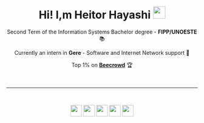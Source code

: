 <h1 align="center">Hi! I,m Heitor Hayashi <img src="https://media.tenor.com/images/30169e4a670daf12443df7d2dd140176/tenor.gif" height="32" /></h1>

<p align="center">Second Term of the Information Systems Bachelor degree - <b>FIPP/UNOESTE</b> 📚</p>
<p align="center">Currently an intern in <b>Gere</b> - Software and Internet Network support 💼</p>
<p align="center">Top 1% on <a href="https://judge.beecrowd.com/pt/profile/969858" target="_blank"><b>Beecrowd</b></a> 🏆</p>
<br><hr><br>
<p align="center">
            <img width="30px" src="https://cdn.jsdelivr.net/gh/devicons/devicon@latest/icons/c/c-plain.svg" />
            <img width="30px" src="https://cdn.jsdelivr.net/gh/devicons/devicon@latest/icons/html5/html5-plain.svg" />
            <img width="30px" src="https://cdn.jsdelivr.net/gh/devicons/devicon@latest/icons/javascript/javascript-plain.svg" />
            <img width="30px" src="https://cdn.jsdelivr.net/gh/devicons/devicon@latest/icons/mysql/mysql-original.svg" />
            <img width="30px" src="https://cdn.jsdelivr.net/gh/devicons/devicon@latest/icons/python/python-plain.svg" />
          
</p>
